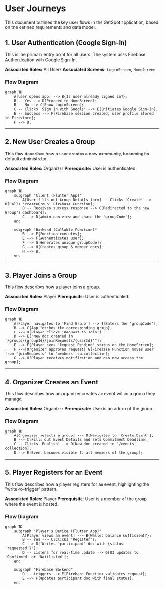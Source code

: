 # User Journeys

This document outlines the key user flows in the GetSpot application, based on the defined requirements and data model.

## 1. User Authentication (Google Sign-In)

This is the primary entry point for all users. The system uses Firebase Authentication with Google Sign-In.

**Associated Roles:** All Users
**Associated Screens:** `LoginScreen`, `HomeScreen`

### Flow Diagram

```mermaid
graph TD
    A[User opens app] --> B{Is user already signed in?};
    B -- Yes --> D[Proceed to HomeScreen];
    B -- No --> C[Show LoginScreen];
    C -- Clicks 'Sign in with Google' --> E[Initiates Google Sign-In];
    E -- Success --> F[Firebase session created, user profile stored in Firestore];
    F --> D;
```

---

## 2. New User Creates a Group

This flow describes how a user creates a new community, becoming its default administrator.

**Associated Roles:** Organizer
**Prerequisite:** User is authenticated.

### Flow Diagram

```mermaid
graph TD
    subgraph "Client (Flutter App)"
        A[User fills out Group Details form] -- Clicks 'Create' --> B[Calls 'createGroup' Firebase Function];
        B -- Receives success response --> C[Redirected to the new Group's dashboard];
        C --> D[Admin can view and share the 'groupCode'];
    end

    subgraph "Backend (Callable Function)"
        B --> E{Function executes};
        E --> F[Authenticates user];
        F --> G[Generates unique groupCode];
        G --> H[Creates group & member docs];
        H --> B;
    end
```

---

## 3. Player Joins a Group

This flow describes how a player joins a group.

**Associated Roles:** Player
**Prerequisite:** User is authenticated.

### Flow Diagram

```mermaid
graph TD
    A[Player navigates to 'Find Group'] --> B[Enters the 'groupCode'];
    B --> C{App fetches the corresponding group};
    C --> D[Player clicks 'Request to Join'];
    D --> E["New doc created in '/groups/{groupId}/joinRequests/{userId}'"];
    E --> F[Player sees 'Request Pending' status on the HomeScreen];
    F -->|Organizer approves request| G[Firebase Function moves user from 'joinRequests' to 'members' subcollection];
    G --> H[Player receives notification and can now access the group];
```

---

## 4. Organizer Creates an Event

This flow describes how an organizer creates an event within a group they manage.

**Associated Roles:** Organizer
**Prerequisite:** User is an admin of the group.

### Flow Diagram

```mermaid
graph TD
    A[Organizer selects a group] --> B[Navigates to 'Create Event'];
    B --> C[Fills out Event Details and sets Commitment Deadline];
    C -- Clicks 'Publish' --> D[New doc created in '/events' collection];
    D --> E[Event becomes visible to all members of the group];
```

---

## 5. Player Registers for an Event

This flow describes how a player registers for an event, highlighting the "write-to-trigger" pattern.

**Associated Roles:** Player
**Prerequisite:** User is a member of the group where the event is hosted.

### Flow Diagram

```mermaid
graph TD
    subgraph "Player's Device (Flutter App)"
        A[Player views an event] --> B{Wallet balance sufficient?};
        B -- Yes --> C[Clicks 'Register'];
        C --> D["Writes 'participant' doc with {status: 'requested'}"];
        D -- Listens for real-time update --> G[UI updates to 'Confirmed' or 'Waitlisted'];
    end

    subgraph "Firebase Backend"
        D -- triggers --> E[Firebase Function validates request];
        E --> F[Updates participant doc with final status];
    end
```
